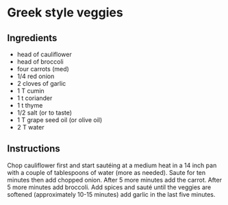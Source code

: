 # Greek style veggies

## Ingredients

- head of cauliflower
- head of broccoli
- four carrots (med)
- 1/4 red onion
- 2 cloves of garlic
- 1 T cumin
- 1 t coriander
- 1 t thyme
- 1/2 salt (or to taste)
- 1 T grape seed oil (or olive oil)
- 2 T water

## Instructions

Chop cauliflower first and start sautéing at a medium heat in a 14 inch pan with a couple of tablespoons of water (more as needed). Saute for ten minutes then add chopped onion. After 5 more minutes add the carrot. After 5 more minutes add broccoli. Add spices and sauté until the veggies are softened (approximately 10-15 minutes) add garlic in the last five minutes.